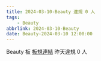 ```yaml
---
title: 2024-03-10-Beauty 違規 0 人
tags:
    - Beauty
abbrlink: 2024-03-10-Beauty
date: Beauty-2024-03-10 12:00:00
---
```

Beauty 板 [板規連結](https://www.ptt.cc/bbs/Beauty/M.1630069980.A.84B.html)
昨天違規 0 人
